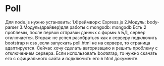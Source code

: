 # Poll
Для node.js нужно установить:
  1.Фреймворк: Express.js
  2.Модуль: body-parser
  3.Модуль(драйвер)для работы с mongodb: mongodb
Есть 2 проблемы, после первой отправки данных с формы в БД, сервер отключается. Вторая: не успел разобраться как к серверу подключить bootstrap и css ,если запускать poll.html не на сервере, то страница адаптируется. Сейчас хочу сделать авторизацию и решить проблему с отключением сервера.
Если использовать bootstrap, то нужно скачать его с официального сайта и подключить его в html документе.
